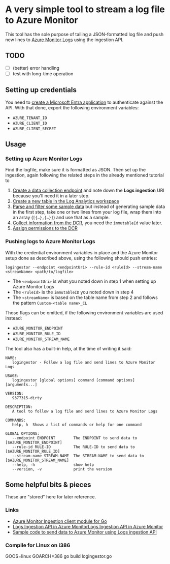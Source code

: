 # A very simple tool to stream a log file to Azure Monitor

This tool has the sole purpose of tailing a JSON-formatted log file and push new lines to [Azure Monitor Logs](https://learn.microsoft.com/en-us/azure/azure-monitor/logs/data-platform-logs) using the ingestion API.

## TODO

- [ ] (better) error handling
- [ ] test with long-time operation

## Setting up credentials

You need to [create a Microsoft Entra application](https://learn.microsoft.com/en-us/azure/azure-monitor/logs/tutorial-logs-ingestion-portal#create-azure-ad-application) to authenticate against the API. With that done, export the following environment variables:

- `AZURE_TENANT_ID`
- `AZURE_CLIENT_ID`
- `AZURE_CLIENT_SECRET`

## Usage

### Setting up Azure Monitor Logs

Find the logfile, make sure it is formatted as JSON. Then set up the ingestion, again following the
related steps in the already mentioned tutorial to

1. [Create a data collection endpoint](https://learn.microsoft.com/en-us/azure/azure-monitor/logs/tutorial-logs-ingestion-portal#create-data-collection-endpoint) and note down the **Logs ingestion** URI because you'll need it in a later step.
2. [Create a new table in the Log Analytics workspace](https://learn.microsoft.com/en-us/azure/azure-monitor/logs/tutorial-logs-ingestion-portal#create-new-table-in-log-analytics-workspace)
3. [Parse and filter some sample data](https://learn.microsoft.com/en-us/azure/azure-monitor/logs/tutorial-logs-ingestion-portal#parse-and-filter-sample-data) but instead of generating sample data in the first step, take one or two lines from your log file, wrap them into an array (`[{…},{…}]`) and use that as a sample.
4. [Collect information from the DCR](https://learn.microsoft.com/en-us/azure/azure-monitor/logs/tutorial-logs-ingestion-portal#collect-information-from-the-dcr), you need the `immutableId` value later.
5. [Assign permissions to the DCR](https://learn.microsoft.com/en-us/azure/azure-monitor/logs/tutorial-logs-ingestion-portal#assign-permissions-to-the-dcr)

### Pushing logs to Azure Monitor Logs

With the credential environment variables in place and the Azure Monitor setup done as described above,
using the following should push entries:

    logingestor --endpoint <endpointUri> --rule-id <ruleId> --stream-name <streamName> <path/to/logfile>

- The `<endpointUri>` is what you noted down in step 1 when setting up Azure Monitor Logs
- The `<ruleId>` is the `immutableID` you noted down in step 4
- The `<streamName>` is based on the table name from step 2 and follows the pattern `Custom-<table name>_CL`

Those flags can be omitted, if the following environment variables are used instead:

- `AZURE_MONITOR_ENDPOINT`
- `AZURE_MONITOR_RULE_ID`
- `AZURE_MONITOR_STREAM_NAME`

The tool also has a built-in help, at the time of writing it said:

    NAME:
       logingestor - Follow a log file and send lines to Azure Monitor Logs
    
    USAGE:
       logingestor [global options] command [command options] [arguments...]
    
    VERSION:
       9377315-dirty
    
    DESCRIPTION:
       A tool to follow a log file and send lines to Azure Monitor Logs
    
    COMMANDS:
       help, h  Shows a list of commands or help for one command
    
    GLOBAL OPTIONS:
       --endpoint ENDPOINT        The ENDPOINT to send data to [$AZURE_MONITOR_ENDPOINT]
       --rule-id RULE-ID          The RULE-ID to send data to [$AZURE_MONITOR_RULE_ID]
       --stream-name STREAM-NAME  The STREAM-NAME to send data to [$AZURE_MONITOR_STREAM_NAME]
       --help, -h                 show help
       --version, -v              print the version

## Some helpful bits & pieces

These are "stored" here for later reference.

### Links

- [Azure Monitor Ingestion client module for Go](https://pkg.go.dev/github.com/Azure/azure-sdk-for-go/sdk/monitor/azingest)
- [Logs Ingestion API in Azure MonitorLogs Ingestion API in Azure Monitor](https://learn.microsoft.com/en-us/azure/azure-monitor/logs/logs-ingestion-api-overview)
- [Sample code to send data to Azure Monitor using Logs ingestion API](https://learn.microsoft.com/en-us/azure/azure-monitor/logs/tutorial-logs-ingestion-code?tabs=go)

### Compile for Linux on i386

GOOS=linux GOARCH=386 go build logingestor.go
